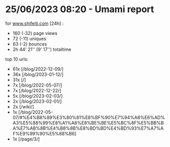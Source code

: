 # 25/06/2023 08:20 - Umami report
for www.shifeiti.com [24h] :

 - 160 (-32) page views
 - 72 (-11) uniques
 - 63 (-2) bounces
 - 2h 44' 21'' (9' 17'') totaltime


top 10 urls:
 - 61x [/blog/2022-12-09/]
 - 36x [/blog/2023-01-12/]
 - 31x [/]
 - 7x [/blog/2022-05-07/]
 - 7x [/blog/2022-12-22/]
 - 5x [/blog/2023-02-03/]
 - 2x [/blog/2023-02-01/]
 - 2x [/wiki/]
 - 1x [/blog/2022-05-07/#%E4%B8%89%E3%80%81%E8%BF%90%E7%94%A8%E6%AD%A3%E5%88%99%E8%A1%A8%E8%BE%BE%E5%BC%8F%E5%BB%BA%E7%AB%8B%E4%B8%8B%E8%BD%BD%E4%BD%93%E7%A7%AF%E9%99%90%E5%88%B6]
 - 1x [/page/3/]


